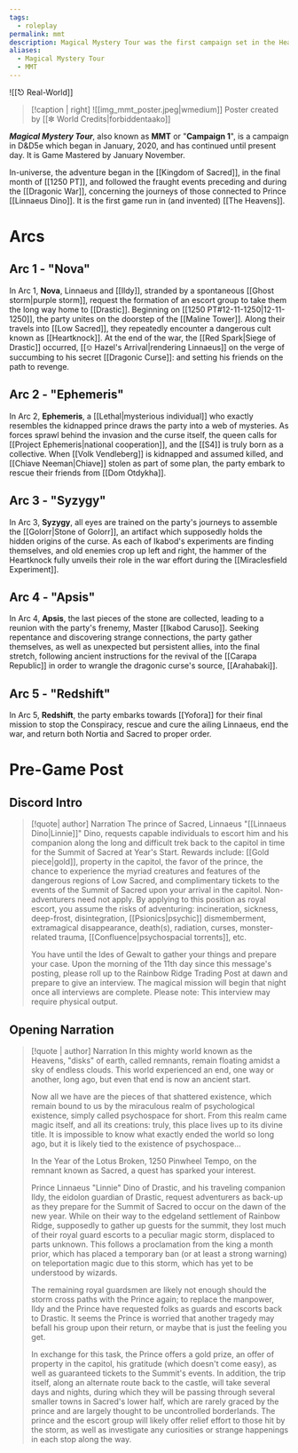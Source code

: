 ```yaml
---
tags:
  - roleplay
permalink: mmt
description: Magical Mystery Tour was the first campaign set in the Heavens, concerning the S4 and their attempt to rescue the kidnapped Prince of Sacred.
aliases:
  - Magical Mystery Tour
  - MMT
---
```

![[⎋ Real-World]]

>[!caption | right] 
>![[img_mmt_poster.jpeg|wmedium]] Poster created by [[✼ World Credits|forbiddentaako]]

***Magical Mystery Tour***, also known as **MMT** or "**Campaign 1**", is a campaign in D&D5e which began in January, 2020, and has continued until present day. It is Game Mastered by January November. 

In-universe, the adventure began in the [[Kingdom of Sacred]], in the final month of [[1250 PT]], and followed the fraught events preceding and during the [[Dragonic War]], concerning the journeys of those connected to Prince [[Linnaeus Dino]]. It is the first game run in (and invented) [[The Heavens]].

# Arcs
## Arc 1 - "Nova"
In Arc 1, **Nova**, Linnaeus and [[Ildy]], stranded by a spontaneous [[Ghost storm|purple storm]], request the formation of an escort group to take them the long way home to [[Drastic]]. Beginning on [[1250 PT#12-11-1250|12-11-1250]], the party unites on the doorstep of the [[Maline Tower]]. Along their travels into [[Low Sacred]], they repeatedly encounter a dangerous cult known as [[Heartknock]]. At the end of the war, the [[Red Spark|Siege of Drastic]] occurred, [[⎊ Hazel's Arrival|rendering Linnaeus]] on the verge of succumbing to his secret [[Dragonic Curse]]: and setting his friends on the path to revenge.
## Arc 2 - "Ephemeris"
In Arc 2, **Ephemeris**, a [[Lethal|mysterious individual]] who exactly resembles the kidnapped prince draws the party into a web of mysteries. As forces sprawl behind the invasion and the curse itself, the queen calls for [[Project Ephemeris|national cooperation]], and the [[S4]] is truly born as a collective. When [[Volk Vendleberg]] is kidnapped and assumed killed, and [[Chiave Neeman|Chiave]] stolen as part of some plan, the party embark to rescue their friends from [[Dom Otdykha]].
## Arc 3 - "Syzygy"
In Arc 3, **Syzygy**, all eyes are trained on the party's journeys to assemble the [[Golorr|Stone of Golorr]], an artifact which supposedly holds the hidden origins of the curse. As each of Ikabod's experiments are finding themselves, and old enemies crop up left and right, the hammer of the Heartknock fully unveils their role in the war effort during the [[Miraclesfield Experiment]].
## Arc 4 - "Apsis"
In Arc 4, **Apsis**, the last pieces of the stone are collected, leading to a reunion with the party's frenemy, Master [[Ikabod Caruso]]. Seeking repentance and discovering strange connections, the party gather themselves, as well as unexpected but persistent allies, into the final stretch, following ancient instructions for the revival of the [[Carapa Republic]] in order to wrangle the dragonic curse's source, [[Arahabaki]].
## Arc 5 - "Redshift"
In Arc 5, **Redshift**, the party embarks towards [[Yofora]] for their final mission to stop the Conspiracy, rescue and cure the ailing Linnaeus, end the war, and return both Nortia and Sacred to proper order.
# Pre-Game Post
## Discord Intro
>[!quote| author] Narration
>The prince of Sacred, Linnaeus "[[Linnaeus Dino|Linnie]]" Dino, requests capable individuals to escort him and his companion along the long and difficult trek back to the capitol in time for the Summit of Sacred at Year's Start. Rewards include: [[Gold piece|gold]], property in the capitol, the favor of the prince, the chance to experience the myriad creatures and features of the dangerous regions of Low Sacred, and complimentary tickets to the events of the Summit of Sacred upon your arrival in the capitol. Non-adventurers need not apply. By applying to this position as royal escort, you assume the risks of adventuring: incineration, sickness, deep-frost, disintegration, [[Psionics|psychic]] dismemberment, extramagical disappearance, death(s), radiation, curses, monster-related trauma, [[Confluence|psychospacial torrents]], etc.
>
>You have until the Ides of Gewalt to gather your things and prepare your case. Upon the morning of the 11th day since this message's posting, please roll up to the Rainbow Ridge Trading Post at dawn and prepare to give an interview. The magical mission will begin that night once all interviews are complete. Please note: This interview may require physical output.

## Opening Narration
>[!quote | author] Narration
>In this mighty world known as the Heavens, "disks" of earth, called remnants, remain floating amidst a sky of endless clouds. This world experienced an end, one way or another, long ago, but even that end is now an ancient start.
>
>Now all we have are the pieces of that shattered existence, which remain bound to us by the miraculous realm of psychological existence, simply called psychospace for short. From this realm came magic itself, and all its creations: truly, this place lives up to its divine title. It is impossible to know what exactly ended the world so long ago, but it is likely tied to the existence of psychospace...
>
>In the Year of the Lotus Broken, 1250 Pinwheel Tempo, on the remnant known as Sacred, a quest has sparked your interest.
>
>Prince Linnaeus "Linnie" Dino of Drastic, and his traveling companion Ildy, the eidolon guardian of Drastic, request adventurers as back-up as they prepare for the Summit of Sacred to occur on the dawn of the new year. While on their way to the edgeland settlement of Rainbow Ridge, supposedly to gather up guests for the summit, they lost much of their royal guard escorts to a peculiar magic storm, displaced to parts unknown. This follows a proclamation from the king a month prior, which has placed a temporary ban (or at least a strong warning) on teleportation magic due to this storm, which has yet to be understood by wizards.
>
>The remaining royal guardsmen are likely not enough should the storm cross paths with the Prince again; to replace the manpower, Ildy and the Prince have requested folks as guards and escorts back to Drastic. It seems the Prince is worried that another tragedy may befall his group upon their return, or maybe that is just the feeling you get.
>
>In exchange for this task, the Prince offers a gold prize, an offer of property in the capitol, his gratitude (which doesn't come easy), as well as guaranteed tickets to the Summit's events. In addition, the trip itself, along an alternate route back to the castle, will take several days and nights, during which they will be passing through several smaller towns in Sacred's lower half, which are rarely graced by the prince and are largely thought to be uncontrolled borderlands. The prince and the escort group will likely offer relief effort to those hit by the storm, as well as investigate any curiosities or strange happenings in each stop along the way.